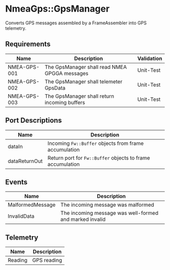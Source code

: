 # NmeaGps::GpsManager

Converts GPS messages assembled by a FrameAssembler into GPS telemetry.

## Requirements

| Name | Description | Validation |
|---|---|---|
| NMEA-GPS-001 | The GpsManager shall read NMEA GPGGA messages | Unit-Test |
| NMEA-GPS-002 | The GpsManager shall telemeter GpsData        | Unit-Test |
| NMEA-GPS-003 | The GpsManager shall return incoming buffers  | Unit-Test |

## Port Descriptions
| Name | Description |
|---|---|
| dataIn | Incoming `Fw::Buffer` objects from frame accumulation |
| dataReturnOut | Return port for `Fw::Buffer` objects to frame accumulation |


## Events
| Name | Description |
|---|---|
| MalformedMessage | The incoming message was malformed |
| InvalidData      | The incoming message was well-formed and marked invalid |

## Telemetry
| Name | Description |
|---|---|
| Reading | GPS reading |

